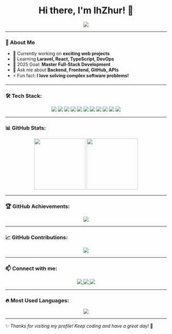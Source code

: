 <h1 align="center">Hi there, I'm IhZhur! 👋</h1>

<p align="center">
  <img src="https://readme-typing-svg.herokuapp.com?font=Fira+Code&size=22&pause=1000&color=00FF00&center=true&vCenter=true&width=435&lines=Full-Stack+Developer;Passionate+about+Code;Building+Awesome+Projects!" />
</p>

---

### 🚀 About Me
- 🔭 Currently working on **exciting web projects**
- 🌱 Learning **Laravel, React, TypeScript, DevOps**
- 🎯 2025 Goal: **Master Full-Stack Development**
- 💬 Ask me about **Backend, Frontend, GitHub, APIs**
- ⚡ Fun fact: **I love solving complex software problems!**

---

### 🛠️ Tech Stack:
<p align="center">
  <img src="https://img.shields.io/badge/-HTML-E34F26?logo=html5&logoColor=white&style=for-the-badge" />
  <img src="https://img.shields.io/badge/-CSS-1572B6?logo=css3&logoColor=white&style=for-the-badge" />
  <img src="https://img.shields.io/badge/-JavaScript-F7DF1E?logo=javascript&logoColor=black&style=for-the-badge" />
  <img src="https://img.shields.io/badge/-TypeScript-3178C6?logo=typescript&logoColor=white&style=for-the-badge" />
  <img src="https://img.shields.io/badge/-React-61DAFB?logo=react&logoColor=black&style=for-the-badge" />
  <img src="https://img.shields.io/badge/-Redux-764ABC?logo=redux&logoColor=white&style=for-the-badge" />
  <img src="https://img.shields.io/badge/-Node.js-339933?logo=node.js&logoColor=white&style=for-the-badge" />
  <img src="https://img.shields.io/badge/-Express.js-000000?logo=express&logoColor=white&style=for-the-badge" />
  <img src="https://img.shields.io/badge/-Laravel-FF2D20?logo=laravel&logoColor=white&style=for-the-badge" />
  <img src="https://img.shields.io/badge/-MySQL-4479A1?logo=mysql&logoColor=white&style=for-the-badge" />
  <img src="https://img.shields.io/badge/-PostgreSQL-336791?logo=postgresql&logoColor=white&style=for-the-badge" />
</p>

---

### 📊 GitHub Stats:
<p align="center">
  <img src="https://github-readme-stats.vercel.app/api?username=IhZhur&show_icons=true&theme=radical" height="160" />
  <img src="https://github-readme-streak-stats.herokuapp.com/?user=IhZhur&theme=radical" height="160" />
</p>

---

### 🏆 GitHub Achievements:
<p align="center">
  <img src="https://github-profile-trophy.vercel.app/?username=IhZhur&theme=darkhub&no-frame=true&row=1&column=6" />
</p>

---

### 📈 GitHub Contributions:
<p align="center">
  <img src="https://github-readme-activity-graph.vercel.app/graph?username=IhZhur&theme=radical" />
</p>

---

### 📫 Connect with me:
<p align="center">
  <a href="mailto:izhuravlovw@gmail.com">
    <img src="https://img.shields.io/badge/-Email-D14836?style=for-the-badge&logo=gmail&logoColor=white" />
  </a>
  <a href="https://www.linkedin.com/in/ihor-zhuravlov-6bab80330">
    <img src="https://img.shields.io/badge/-LinkedIn-0077B5?style=for-the-badge&logo=linkedin&logoColor=white" />
  </a>
  <a href="https://github.com/IhZhur">
    <img src="https://img.shields.io/badge/-GitHub-181717?style=for-the-badge&logo=github&logoColor=white" />
  </a>
</p>

---

### 🔥 Most Used Languages:
<p align="center">
  <img src="https://github-readme-stats.vercel.app/api/top-langs/?username=IhZhur&layout=compact&theme=radical&cache_seconds=60" />
</p>

---

✨ *Thanks for visiting my profile! Keep coding and have a great day!* 🚀
